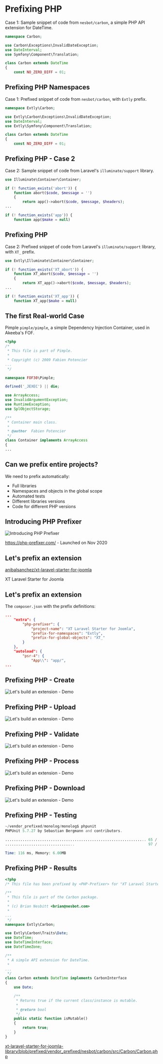 # Prefixing PHP <!-- .slide: class="p-small" -->

Case 1: Sample snippet of code from `nesbot/carbon`, a simple PHP API extension for DateTime.

```php
namespace Carbon;

use Carbon\Exceptions\InvalidDateException;
use DateInterval;
use Symfony\Component\Translation;

class Carbon extends DateTime
{
    const NO_ZERO_DIFF = 01;
```


## Prefixing PHP Namespaces<!-- .slide: class="p-small" -->

Case 1: Prefixed snippet of code from `nesbot/carbon`, with `Extly` prefix.

```php
namespace Extly\Carbon;

use Extly\Carbon\Exceptions\InvalidDateException;
use DateInterval;
use Extly\Symfony\Component\Translation;

class Carbon extends DateTime
{
    const NO_ZERO_DIFF = 01;
```


## Prefixing PHP - Case 2<!-- .slide: class="p-small" data-visibility="hidden" -->

Case 2: Sample snippet of code from Laravel's `illuminate/support` library.

```php
use Illuminate\Container\Container;

if (! function_exists('abort')) {
    function abort($code, $message = '')
    {
        return app()->abort($code, $message, $headers);
...

if (! function_exists('app')) {
    function app($make = null)
```


## Prefixing PHP <!-- .slide: class="p-small" data-visibility="hidden" -->

Case 2: Prefixed snippet of code from Laravel's `illuminate/support` library, with `XT_` prefix.

```php
use Extly\Illuminate\Container\Container;

if (! function_exists('XT_abort')) {
    function XT_abort($code, $message = '')
    {
        return XT_app()->abort($code, $message, $headers);
...

if (! function_exists('XT_app')) {
    function XT_app($make = null)
```


## The first Real-world Case <!-- .slide: class="p-small" -->

Pimple `pimple/pimple`, a simple Dependency Injection Container, used in Akeeba's FOF.

```php [9]
<?php
/*
 * This file is part of Pimple.
 *
 * Copyright (c) 2009 Fabien Potencier
...
 */

namespace FOF30\Pimple;

defined('_JEXEC') || die;

use ArrayAccess;
use InvalidArgumentException;
use RuntimeException;
use SplObjectStorage;

/**
 * Container main class.
 *
 * @author  Fabien Potencier
 */
class Container implements ArrayAccess
{
...
```


## Can we prefix entire projects? <!-- .slide: class="list-small" -->

We need to prefix automatically:

- Full libraries
- Namespaces and objects in the global scope
- Automated tests
- Different libraries versions
- Code for different PHP versions


## Introducing PHP Prefixer <!-- .slide: class="p-small" -->

![Introducing PHP Prefixer](images/30-prefixing-php/php-prefixer.png)<!-- .element: class="w-80" style="border-radius: .25rem; border-width: 1px; border-color: #aaa; border-style: solid;" -->

https://php-prefixer.com/ - Launched on Nov 2020


## Let's prefix an extension <!-- .slide: data-background-repeat="no-repeat" data-background-image="images/10-what-is-composer/logomark.min.svg" data-background-size="8% auto" data-background-position="90% 10%" class="list-small" -->

[anibalsanchez/xt-laravel-starter-for-joomla](https://github.com/anibalsanchez/xt-laravel-starter-for-joomla)

XT Laravel Starter for Joomla<!-- .element: class="small" -->


## Let's prefix an extension <!-- .slide: data-background-repeat="no-repeat" data-background-image="images/10-what-is-composer/logomark.min.svg" data-background-size="8% auto" data-background-position="90% 10%" class="list-small" -->

The `composer.json` with the prefix definitions:

```json
...
    "extra": {
        "php-prefixer": {
            "project-name": "XT Laravel Starter for Joomla",
            "prefix-for-namespaces": "Extly",
            "prefix-for-global-objects": "XT_"
        }
    },
    "autoload": {
        "psr-4": {
            "App\\": "app/",
...
```


## Prefixing PHP - Create

![Let's build an extension - Demo](images/30-prefixing-php/php-prefixer.com_service_resources_projects-01.png)<!-- .element: style="heigth: 80%" -->


## Prefixing PHP - Upload <!-- .slide: data-visibility="hidden" -->

![Let's build an extension - Demo](images/30-prefixing-php/php-prefixer.com_service_resources_projects-02.png)<!-- .element: style="heigth: 80%" -->


## Prefixing PHP - Validate <!-- .slide: data-visibility="hidden" -->

![Let's build an extension - Demo](images/30-prefixing-php/php-prefixer.com_service_resources_projects-03.png)<!-- .element: style="heigth: 80%" -->


## Prefixing PHP - Process <!-- .slide: data-visibility="hidden" -->

![Let's build an extension - Demo](images/30-prefixing-php/php-prefixer.com_service_resources_projects-04.png)<!-- .element: style="heigth: 80%" -->


## Prefixing PHP - Download

![Let's build an extension - Demo](images/30-prefixing-php/php-prefixer.com_service_resources_projects-05.png)<!-- .element: style="heigth: 80%" -->


## Prefixing PHP - Testing

```php
~/vendor_prefixed/monolog/monolog$ phpunit
PHPUnit 5.7.27 by Sebastian Bergmann and contributors.

................................................................. 65 / 97 ( 67%)
................................                                  97 / 97 (100%)

Time: 116 ms, Memory: 6.00MB
```


## Prefixing PHP - Results

```php [11-13]
<?php
/* This file has been prefixed by <PHP-Prefixer> for "XT Laravel Starter for Joomla" */

/**
 * This file is part of the Carbon package.
 *
 * (c) Brian Nesbitt <brian@nesbot.com>
 *
...
 */
namespace Extly\Carbon;

use Extly\Carbon\Traits\Date;
use DateTime;
use DateTimeInterface;
use DateTimeZone;

/**
 * A simple API extension for DateTime.
 *
...
 */
class Carbon extends DateTime implements CarbonInterface
{
    use Date;

    /**
     * Returns true if the current class/instance is mutable.
     *
     * @return bool
     */
    public static function isMutable()
    {
        return true;
    }
}
```

[xt-laravel-starter-for-joomla-library/blob/prefixed/vendor_prefixed/nesbot/carbon/src/Carbon/Carbon.php](https://github.com/anibalsanchez/xt-laravel-starter-for-joomla-library/blob/prefixed/vendor_prefixed/nesbot/carbon/src/Carbon/Carbon.php)<!-- .element: class="small" -->